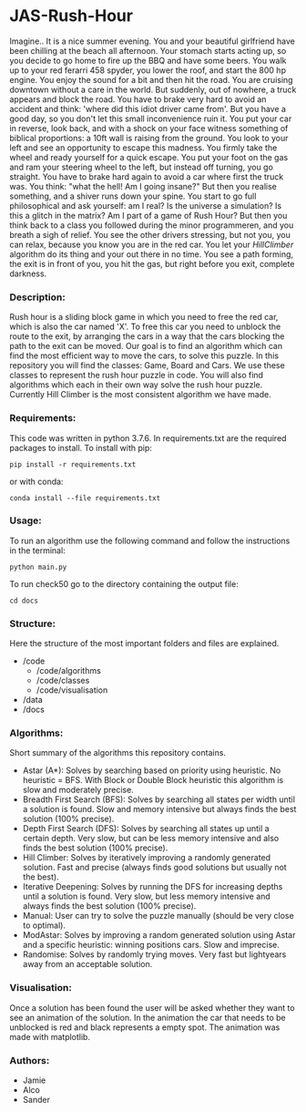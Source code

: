 # JAS-Rush-Hour


Imagine.. It is a nice summer evening. You and your beautiful girlfriend have been chilling at the beach all afternoon. Your stomach starts acting up, so you decide to go home to fire up the BBQ and have some beers. You walk up to your red ferarri 458 spyder, you lower the roof, and start the 800 hp engine. You enjoy the sound for a bit and then hit the road. You are cruising downtown without a care in the world. But suddenly, out of nowhere, a truck appears and block the road. You have to brake very hard to avoid an accident and think: 'where did this idiot driver came from'. But you have a good day, so you don't let this small inconvenience ruin it. You put your car in reverse, look back, and with a shock on your face witness something of biblical proportions: a 10ft wall is raising from the ground. You look to your left and see an opportunity to escape this madness. You firmly take the wheel and ready yourself for a quick escape. You put your foot on the gas and ram your steering wheel to the left, but instead off turning, you go straight. You have to brake hard again to avoid a car where first the truck was. You think: "what the hell! Am I going insane?" But then you realise something, and a shiver runs down your spine. You start to go full philosophical and ask yourself: am I real? Is the universe a simulation? Is this a glitch in the matrix? Am I part of a game of Rush Hour? But then you think back to a class you followed during the minor programmeren, and you breath a sigh of relief. You see the other drivers stressing, but not you, you can relax, because you know you are in the red car. You let your *HillClimber* algorithm do its thing and your out there in no time. You see a path forming, the exit is in front of you, you hit the gas, but right before you exit, complete darkness.

### Description:
Rush hour is a sliding block game in which you need to free the red car, which is also the car named 'X'. To free this car you need to unblock the route to the exit, by arranging the cars in a way that the cars blocking the path to the exit can be moved. Our goal is to find an algorithm which can find the most efficient way to move the cars, to solve this puzzle. In this repository you will find the classes: Game, Board and Cars. We use these classes to represent the rush hour puzzle in code. You will also find algorithms which each in their own way solve the rush hour puzzle. Currently Hill Climber is the most consistent algorithm we have made.

### Requirements:
This code was written in python 3.7.6. In requirements.txt are the required packages to install. To install with pip:
```
pip install -r requirements.txt
```
or with conda:
```
conda install --file requirements.txt
```

### Usage:
To run an algorithm use the following command and follow the instructions in the terminal:
```
python main.py
```

To run check50 go to the directory containing the output file:
```
cd docs
```

### Structure:
Here the structure of the most important folders and files are explained.
* /code
    * /code/algorithms
    * /code/classes
    * /code/visualisation
* /data
* /docs

### Algorithms:
Short summary of the algorithms this repository contains.
* Astar (A*):
    Solves by searching based on priority using heuristic. No heuristic = BFS. With Block or Double Block heuristic this algorithm is slow and moderately precise.
* Breadth First Search (BFS):
    Solves by searching all states per width until a solution is found. Slow and memory intensive but always finds the best solution (100% precise).
* Depth First Search (DFS):
    Solves by searching all states up until a certain depth. Very slow, but can be less memory intensive and also finds the best solution (100% precise).
* Hill Climber:
    Solves by iteratively improving a randomly generated solution. Fast and precise (always finds good solutions but usually not the best).
* Iterative Deepening:
    Solves by running the DFS for increasing depths until a solution is found. Very slow, but less memory intensive and always finds the best solution (100% precise).
* Manual:
    User can try to solve the puzzle manually (should be very close to optimal).
* ModAstar:
    Solves by improving a random generated solution using Astar and a specific heuristic: winning positions cars. Slow and imprecise.
* Randomise:
    Solves by randomly trying moves. Very fast but lightyears away from an acceptable solution.

### Visualisation:
Once a solution has been found the user will be asked whether they want to see an animation of the solution. In the animation the car that needs to be unblocked is red and black represents a empty spot. The animation was made with matplotlib.

### Authors:
* Jamie
* Alco
* Sander